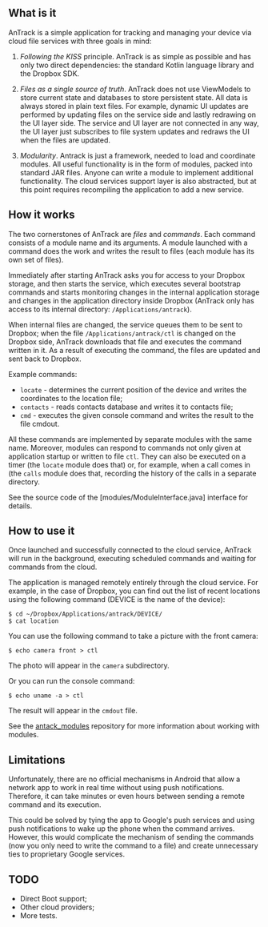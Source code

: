 ## What is it

AnTrack is a simple application for tracking and managing your device via cloud file services with three goals in mind:

1. _Following the KISS_ principle. AnTrack is as simple as possible and has only two direct dependencies: the standard Kotlin language library and the Dropbox SDK.

2. _Files as a single source of truth_. AnTrack does not use ViewModels to store current state and databases to store persistent state. All data is always stored in plain text files. For example, dynamic UI updates are performed by updating files on the service side and lastly redrawing on the UI layer side. The service and UI layer are not connected in any way, the UI layer just subscribes to file system updates and redraws the UI when the files are updated.

3. _Modularity_. Antrack is just a framework, needed to load and coordinate modules. All useful functionality is in the form of modules, packed into standard JAR files. Anyone can write a module to implement additional functionality. The cloud services support layer is also abstracted, but at this point requires recompiling the application to add a new service.

## How it works

The two cornerstones of AnTrack are *files* and *commands*. Each command consists of a module name and its arguments. A module launched with a command does the work and writes the result to files (each module has its own set of files).

Immediately after starting AnTrack asks you for access to your Dropbox storage, and then starts the service, which executes several bootstrap commands and starts monitoring changes in the internal application storage and changes in the application directory inside Dropbox (AnTrack only has access to its internal directory: `/Applications/antrack`).

When internal files are changed, the service queues them to be sent to Dropbox; when the file `/Applications/antrack/ctl` is changed on the Dropbox side, AnTrack downloads that file and executes the command written in it. As a result of executing the command, the files are updated and sent back to Dropbox.

Example commands:

- `locate` - determines the current position of the device and writes the coordinates to the location file;
- `contacts` - reads contacts database and writes it to contacts file;
- `cmd` - executes the given console command and writes the result to the file cmdout.

All these commands are implemented by separate modules with the same name. Moreover, modules can respond to commands not only given at application startup or written to file `ctl`. They can also be executed on a timer (the `locate` module does that) or, for example, when a call comes in (the `calls` module does that, recording the history of the calls in a separate directory.

See the source code of the [modules/ModuleInterface.java] interface for details.

## How to use it

Once launched and successfully connected to the cloud service, AnTrack will run in the background, executing scheduled commands and waiting for commands from the cloud.

The application is managed remotely entirely through the cloud service. For example, in the case of Dropbox, you can find out the list of recent locations using the following command (DEVICE is the name of the device):

```
$ cd ~/Dropbox/Applications/antrack/DEVICE/
$ cat location
```

You can use the following command to take a picture with the front camera:

```
$ echo camera front > ctl
```

The photo will appear in the `camera` subdirectory.

Or you can run the console command:

```
$ echo uname -a > ctl
```

The result will appear in the `cmdout` file.

See the [antack_modules](https://github.com/zobnin/antrack_modules) repository for more information about working with modules.

## Limitations

Unfortunately, there are no official mechanisms in Android that allow a network app to work in real time without using push notifications. Therefore, it can take minutes or even hours between sending a remote command and its execution.

This could be solved by tying the app to Google's push services and using push notifications to wake up the phone when the command arrives. However, this would complicate the mechanism of sending the commands (now you only need to write the command to a file) and create unnecessary ties to proprietary Google services.

## TODO

- Direct Boot support;
- Other cloud providers;
- More tests.

